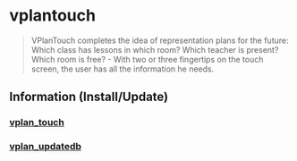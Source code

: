 # vplantouch

> VPlanTouch completes the idea of representation plans for the future: Which class has lessons in which room? Which teacher is present? Which room is free? - With two or three fingertips on the touch screen, the user has all the information he needs.


## Information (Install/Update)

### [vplan_touch](https://github.com/auerth/VPlanTouch/tree/master/vplan_touch)

### [vplan_updatedb](https://github.com/auerth/VPlanTouch/tree/master/vplan_updatedb)

